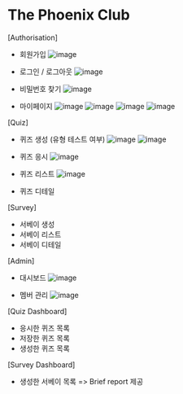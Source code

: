 # The Phoenix Club

[Authorisation]
- 회원가입
![image](https://github.com/joyccino/The-Phoenix/assets/67300266/d258a394-85e7-4207-9a7f-f526a2ee5990)

- 로그인 / 로그아웃
![image](https://github.com/joyccino/The-Phoenix/assets/67300266/bf01253d-3388-402b-b1dd-a671fd6a0340)

- 비밀번호 찾기
![image](https://github.com/joyccino/The-Phoenix/assets/67300266/d3d9f14b-98bb-4c05-96c0-1c4fafb81d2b)

- 마이페이지
![image](https://github.com/joyccino/The-Phoenix/assets/67300266/47f4922a-7173-49d5-a06a-05e65085d44d)
![image](https://github.com/joyccino/The-Phoenix/assets/67300266/ac602a86-d24d-42c8-adbc-8be6371ec9cd)
![image](https://github.com/joyccino/The-Phoenix/assets/67300266/14d891f4-4e33-4c04-823b-39586ee1ae50)
![image](https://github.com/joyccino/The-Phoenix/assets/67300266/859eb541-505f-4bea-a1e2-388b47d0cdf0)

[Quiz]
- 퀴즈 생성 (유형 테스트 여부)
![image](https://github.com/joyccino/The-Phoenix/assets/67300266/b93df024-5318-4843-b89d-615f677b9cb4)
![image](https://github.com/joyccino/The-Phoenix/assets/67300266/ede48c42-4b61-4103-8152-75e5430cc335)

- 퀴즈 응시
![image](https://github.com/joyccino/The-Phoenix/assets/67300266/0e39ed53-f6df-4944-aa5d-a64250c18627)

- 퀴즈 리스트
![image](https://github.com/joyccino/The-Phoenix/assets/67300266/8d4d71cd-bfa8-44af-ae60-1b31a8661ce9)

- 퀴즈 디테일

[Survey]
- 서베이 생성
- 서베이 리스트
- 서베이 디테일

[Admin]
- 대시보드
![image](https://github.com/joyccino/The-Phoenix/assets/67300266/c7639607-5b3c-4f35-a213-9c2112d5d6c9)

- 멤버 관리
![image](https://github.com/joyccino/The-Phoenix/assets/67300266/4c20bda3-078e-4db3-88f3-b8060f0efaf4)

[Quiz Dashboard]
- 응시한 퀴즈 목록
- 저장한 퀴즈 목록
- 생성한 퀴즈 목록

[Survey Dashboard]
- 생성한 서베이 목록 => Brief report 제공
